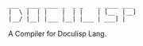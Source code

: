 <!--
(dl
    (section-meta
        (title Doculisp)
        (include
            (CLI ./cli.md)
            (Next ./next.md)
            (Language ../../lang/docs/_main.md)
        )
    )
)
-->

```
___  ____ ____ _  _ _    _ ____ ___
|  \ |  | |    |  | |    | [__  |__]
|__/ |__| |___ |__| |___ | ___] |
```

A Compiler for Doculisp Lang.

<!-- (dl (# Table of Contents)) -->
<!-- (dl(content (toc numbered-labeled))) -->